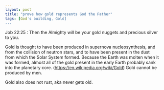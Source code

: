 ```yaml
---
layout: post
title: "prove how gold represents God the Father"
tags: [God's building, Gold]
---
```


Job 22:25
: Then the Almighty will be your gold nuggets and precious silver to you.

Gold is thought to have been produced in supernova nucleosynthesis, and from the collision of neutron stars, and to have been present in the dust from which the Solar System formed. Because the Earth was molten when it was formed, almost all of the gold present in the early Earth probably sank into the planetary core. (https://en.wikipedia.org/wiki/Gold) Gold cannot be produced by men.

Gold also does not rust, aka never gets old. 
